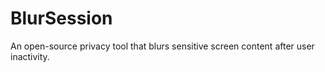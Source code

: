 # BlurSession
An open-source privacy tool that blurs sensitive screen content after user inactivity.
